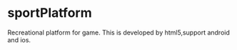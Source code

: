 # sportPlatform
Recreational platform for game.
This is developed by html5,support android and ios.
